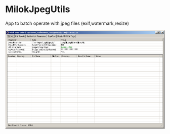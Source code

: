 # MilokJpegUtils

App to batch operate with jpeg files (exif,watermark,resize) 

<img src="window.png"/>
